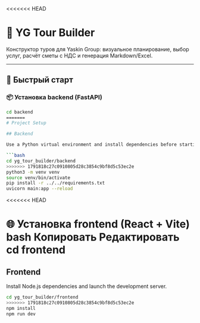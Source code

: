 <<<<<<< HEAD
# 🧭 YG Tour Builder

Конструктор туров для Yaskin Group: визуальное планирование, выбор услуг, расчёт сметы с НДС и генерация Markdown/Excel.

---

## 🚀 Быстрый старт

### 📦 Установка backend (FastAPI)

```bash
cd backend
=======
# Project Setup

## Backend

Use a Python virtual environment and install dependencies before starting the API server.

```bash
cd yg_tour_builder/backend
>>>>>>> 1791818c27c0910805d28c3854c9bf8d5c53ec2e
python3 -m venv venv
source venv/bin/activate
pip install -r ../../requirements.txt
uvicorn main:app --reload
```

<<<<<<< HEAD

🌐 Установка frontend (React + Vite)
bash
Копировать
Редактировать
cd frontend
=======
## Frontend

Install Node.js dependencies and launch the development server.

```bash
cd yg_tour_builder/frontend
>>>>>>> 1791818c27c0910805d28c3854c9bf8d5c53ec2e
npm install
npm run dev
